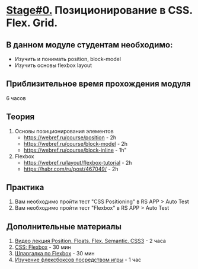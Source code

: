 # [Stage#0.](../../) Позиционирование в CSS. Flex. Grid.
## В данном модуле студентам необходимо:
- Изучить и понимать position, block-model
- Изучить основы flexbox layout

## Приблизительное время прохождения модуля
6 часов

## Теория 
1. Основы позиционирования элементов
    - https://webref.ru/course/position - 2h
    - https://webref.ru/course/block-model - 2h
    - https://webref.ru/course/block-inline - 1h"
2. Flexbox
    - https://webref.ru/layout/flexbox-tutorial - 2h
    - https://habr.com/ru/post/467049/ - 2h

## Практика 
1. Вам необходимо пройти тест "CSS Positioning" в RS APP > Auto Test
2. Вам необходимо пройти тест "Flexbox" в RS APP > Auto Test

## Дополнительные материалы
1. [Видео лекция Position. Floats. Flex. Semantic. CSS3](https://www.youtube.com/watch?v=iSQcOjxttNg&list=PLe--kalBDwji8WXKVjhON39X4v_Uj6T_R&index=3) - 2 часа
2. [CSS: Flexbox](https://www.evernote.com/shard/s368/client/snv?noteGuid=4346cdea-9386-4738-bfff-f9faafc05e94&noteKey=fb6ec76312f7111b&sn=https%3A%2F%2Fwww.evernote.com%2Fshard%2Fs368%2Fsh%2F4346cdea-9386-4738-bfff-f9faafc05e94%2Ffb6ec76312f7111b&title=CSS%253A%2BFlexbox%2B%2528htmlacademy.ru%2529) - 30 мин
3. [Шпаргалка по Flexbox](https://habr.com/ru/post/313938/) - 30 мин
4. [Изучение флексбоксов посредством игры](https://flexboxfroggy.com/#ru) - 1 час